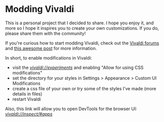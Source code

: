 # Modding Vivaldi

This is a personal project that I decided to share.  I hope you
enjoy it, and more so I hope it inspires you to create your own
customizations.  If you do, please share them with the community!

If you're curious how to start modding Vivaldi, check out
the [Vivaldi forums](https://forum.vivaldi.net/category/52/modifications)
and [this awesome post](https://forum.vivaldi.net/topic/10549/modding-vivaldi)
for more information. 

In short, to enable modifications in Vivaldi:
- visit the *[vivaldi://experiments](vivaldi://experiments)* and enabling "Allow for using CSS modifications"
- set the directory for your styles in Settings > Appearance > Custom UI Modifications
- create a css file of your own or try some of the styles I've made (more details in files)
- restart Vivaldi

Also, this link will allow you to open DevTools for the browser UI:
*[vivaldi://inspect/#apps](vivaldi://inspect/#apps)*